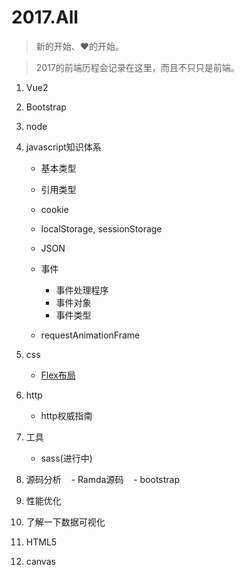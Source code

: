 # 2017.All

> 新的开始、❤的开始。

> 2017的前端历程会记录在这里，而且不只只是前端。

1. Vue2
2. Bootstrap
3. node
4. javascript知识体系
    - 基本类型
    - 引用类型
    - cookie
    - localStorage, sessionStorage
    - JSON
    - 事件
        - 事件处理程序
        - 事件对象
        - 事件类型
        
    - requestAnimationFrame

5. css
    - [Flex布局](./doc/flex.md)
6. http
    - http权威指南

7. 工具
    - sass(进行中)
   
8. 源码分析
    - Ramda源码
    - bootstrap
9. 性能优化
10. 了解一下数据可视化
11. HTML5
12. canvas
